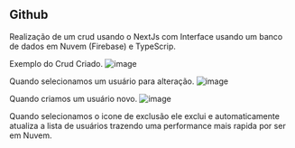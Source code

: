 ## Github

Realização de um crud usando o NextJs com Interface usando um banco de dados em Nuvem (Firebase) e TypeScrip.

Exemplo do Crud Criado.
![image](https://user-images.githubusercontent.com/98985125/161886667-b58453c6-e5b2-481d-a56c-f2ee79079058.png)


Quando selecionamos um usuário para alteração.
![image](https://user-images.githubusercontent.com/98985125/161891501-535e3d94-c540-4c98-a88a-8e74c16c9635.png)

Quando criamos um usuário novo.
![image](https://user-images.githubusercontent.com/98985125/161891556-d5dcf13e-9714-4e5f-a195-ccae1ff6f40c.png)

Quando selecionamos o icone de exclusão ele exclui e automaticamente atualiza a lista de usuários trazendo uma performance mais rapida por ser em Nuvem.
